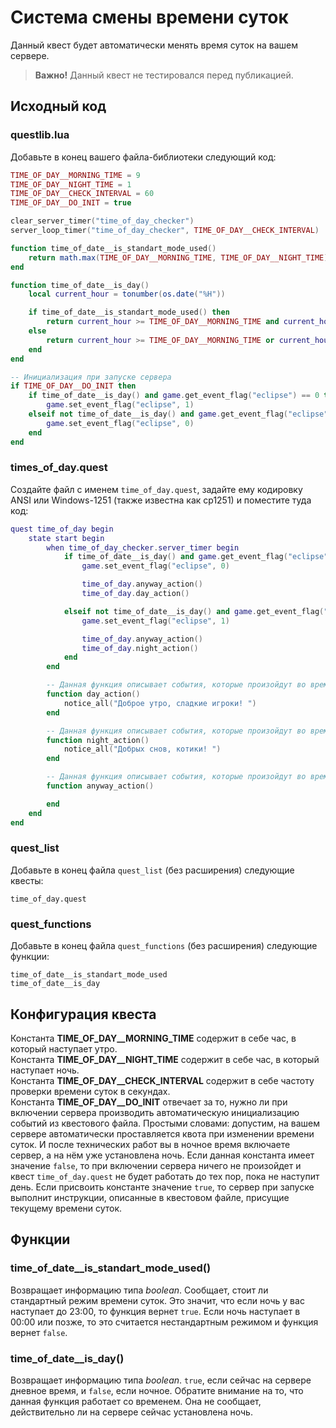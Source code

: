 # Система смены времени суток
Данный квест будет автоматически менять время суток на вашем сервере.

> **Важно!** Данный квест не тестировался перед публикацией.

## Исходный код
### questlib.lua
Добавьте в конец вашего файла-библиотеки следующий код:

````lua
TIME_OF_DAY__MORNING_TIME = 9
TIME_OF_DAY__NIGHT_TIME = 1
TIME_OF_DAY__CHECK_INTERVAL = 60
TIME_OF_DAY__DO_INIT = true

clear_server_timer("time_of_day_checker")
server_loop_timer("time_of_day_checker", TIME_OF_DAY__CHECK_INTERVAL)

function time_of_date__is_standart_mode_used()
	return math.max(TIME_OF_DAY__MORNING_TIME, TIME_OF_DAY__NIGHT_TIME) == TIME_OF_DAY__NIGHT_TIME
end

function time_of_date__is_day()
	local current_hour = tonumber(os.date("%H"))

	if time_of_date__is_standart_mode_used() then
		return current_hour >= TIME_OF_DAY__MORNING_TIME and current_hour < TIME_OF_DAY__NIGHT_TIME
	else
		return current_hour >= TIME_OF_DAY__MORNING_TIME or current_hour < TIME_OF_DAY__NIGHT_TIME
	end
end

-- Инициализация при запуске сервера
if TIME_OF_DAY__DO_INIT then
	if time_of_date__is_day() and game.get_event_flag("eclipse") == 0 then
		game.set_event_flag("eclipse", 1)
	elseif not time_of_date__is_day() and game.get_event_flag("eclipse") == 1 then
		game.set_event_flag("eclipse", 0)
	end
end
````

### times_of_day.quest
Создайте файл с именем `time_of_day.quest`, задайте ему кодировку ANSI или Windows-1251 (также известна как cp1251) и поместите туда код: 

````lua
quest time_of_day begin
	state start begin
		when time_of_day_checker.server_timer begin
			if time_of_date__is_day() and game.get_event_flag("eclipse") == 1 then
				game.set_event_flag("eclipse", 0)

				time_of_day.anyway_action()
				time_of_day.day_action()

			elseif not time_of_date__is_day() and game.get_event_flag("eclipse") == 0 then
				game.set_event_flag("eclipse", 1)

				time_of_day.anyway_action()
				time_of_day.night_action()
			end
		end

		-- Данная функция описывает события, которые произойдут во время изменения времени суток на день
		function day_action()
			notice_all("Доброе утро, сладкие игроки! ")
		end

		-- Данная функция описывает события, которые произойдут во время изменения времени суток на ночь
		function night_action()
			notice_all("Добрых снов, котики! ")
		end

		-- Данная функция описывает события, которые произойдут во время любого изменения времени суток
		function anyway_action()

		end
	end
end
````

### quest_list
Добавьте в конец файла `quest_list` (без расширения) следующие квесты:

````
time_of_day.quest
````

### quest_functions
Добавьте в конец файла `quest_functions` (без расширения) следующие функции:

````
time_of_date__is_standart_mode_used
time_of_date__is_day
````

## Конфигурация квеста
Константа **TIME_OF_DAY__MORNING_TIME** содержит в себе час, в который наступает утро.<br>
Константа **TIME_OF_DAY__NIGHT_TIME** содержит в себе час, в который наступает ночь.<br>
Константа **TIME_OF_DAY__CHECK_INTERVAL** содержит в себе частоту проверки времени суток в секундах.<br>
Константа **TIME_OF_DAY__DO_INIT** отвечает за то, нужно ли при включении сервера производить автоматическую инициализацию событий из квестового файла. Простыми словами: допустим, на вашем сервере автоматически проставляется квота при изменении времени суток. И после технических работ вы в ночное время включаете сервер, а на нём уже установлена ночь. Если данная константа имеет значение `false`, то при включении сервера ничего не произойдет и квест `time_of_day.quest` не будет работать до тех пор, пока не наступит день. Если присвоить константе значение `true`, то сервер при запуске выполнит инструкции, описанные в квестовом файле, присущие текущему времени суток.

## Функции
### time_of_date__is_standart_mode_used()
Возвращает информацию типа *boolean*. Сообщает, стоит ли стандартный режим времени суток. Это значит, что если ночь у вас наступает до 23:00, то функция вернет `true`. Если ночь наступает в 00:00 или позже, то это считается нестандартным режимом и функция вернет `false`.

### time_of_date__is_day()
Возвращает информацию типа *boolean*. `true`, если сейчас на сервере дневное время, и `false`, если ночное. Обратите внимание на то, что данная функция работает со временем. Она не сообщает, действительно ли на сервере сейчас установлена ночь.